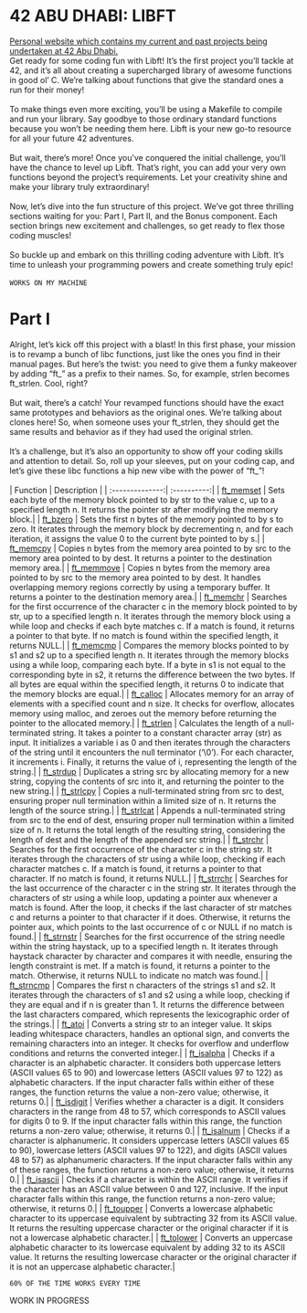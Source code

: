 # 42 ABU DHABI: LIBFT
[Personal website which contains my current and past projects being undertaken at 42 Abu Dhabi.](https://42.nauman.cc/)<br />
Get ready for some coding fun with Libft! It’s the first project you’ll tackle at 42, and it’s all about creating a supercharged library of awesome functions in good ol’ C. We’re talking about functions that give the standard ones a run for their money!<br/>
<br/>
To make things even more exciting, you’ll be using a Makefile to compile and run your library. Say goodbye to those ordinary standard functions because you won’t be needing them here. Libft is your new go-to resource for all your future 42 adventures.<br/>
<br/>
But wait, there’s more! Once you’ve conquered the initial challenge, you’ll have the chance to level up Libft. That’s right, you can add your very own functions beyond the project’s requirements. Let your creativity shine and make your library truly extraordinary!<br/>
<br/>
Now, let’s dive into the fun structure of this project. We’ve got three thrilling sections waiting for you: Part I, Part II, and the Bonus component. Each section brings new excitement and challenges, so get ready to flex those coding muscles!<br/>
<br/>
So buckle up and embark on this thrilling coding adventure with Libft. It’s time to unleash your programming powers and create something truly epic!<br/>
<br/>
`WORKS ON MY MACHINE`<br/>

# Part I
Alright, let’s kick off this project with a blast! In this first phase, your mission is to revamp a bunch of libc functions, just like the ones you find in their manual pages. But here’s the twist: you need to give them a funky makeover by adding “ft_” as a prefix to their names. So, for example, strlen becomes ft_strlen. Cool, right?<br/>
<br/>
But wait, there’s a catch! Your revamped functions should have the exact same prototypes and behaviors as the original ones. We’re talking about clones here! So, when someone uses your ft_strlen, they should get the same results and behavior as if they had used the original strlen.<br/>
<br/>
It’s a challenge, but it’s also an opportunity to show off your coding skills and attention to detail. So, roll up your sleeves, put on your coding cap, and let’s give these libc functions a hip new vibe with the power of “ft_”!<br/>
<br/>
| Function      | Description  |
| :--------------:| :----------:|
| [ft_memset](./srcs/memory/ft_memset.c) | Sets each byte of the memory block pointed to by str to the value c, up to a specified length n. It returns the pointer str after modifying the memory block.|
| [ft_bzero](./srcs/memory/ft_bzero.c) |  Sets the first n bytes of the memory pointed to by s to zero. It iterates through the memory block by decrementing n, and for each iteration, it assigns the value 0 to the current byte pointed to by s.|
| [ft_memcpy](./srcs/memory/ft_memcpy.c) | Copies n bytes from the memory area pointed to by src to the memory area pointed to by dest. It returns a pointer to the destination memory area.|
| [ft_memmove](./srcs/memory/ft_memmove.c) | Copies n bytes from the memory area pointed to by src to the memory area pointed to by dest. It handles overlapping memory regions correctly by using a temporary buffer. It returns a pointer to the destination memory area.|
| [ft_memchr](./srcs/memory/ft_memchr.c) | Searches for the first occurrence of the character c in the memory block pointed to by str, up to a specified length n. It iterates through the memory block using a while loop and checks if each byte matches c. If a match is found, it returns a pointer to that byte. If no match is found within the specified length, it returns NULL.|
| [ft_memcmp](./srcs/memory/ft_memcmp.c) |  Compares the memory blocks pointed to by s1 and s2 up to a specified length n. It iterates through the memory blocks using a while loop, comparing each byte. If a byte in s1 is not equal to the corresponding byte in s2, it returns the difference between the two bytes. If all bytes are equal within the specified length, it returns 0 to indicate that the memory blocks are equal.|
| [ft_calloc](./srcs/memory/ft_calloc.c) |  Allocates memory for an array of elements with a specified count and n size. It checks for overflow, allocates memory using malloc, and zeroes out the memory before returning the pointer to the allocated memory.|
| [ft_strlen](./srcs/string/ft_strlen.c) | Calculates the length of a null-terminated string. It takes a pointer to a constant character array (str) as input. It initializes a variable i as 0 and then iterates through the characters of the string until it encounters the null terminator (‘\0’). For each character, it increments i. Finally, it returns the value of i, representing the length of the string.|
| [ft_strdup](./srcs/string/ft_strdup.c) | Duplicates a string src by allocating memory for a new string, copying the contents of src into it, and returning the pointer to the new string.|
| [ft_strlcpy](./srcs/string/ft_strlcpy.c) | Copies a null-terminated string from src to dest, ensuring proper null termination within a limited size of n. It returns the length of the source string.|
| [ft_strlcat](./srcs/string/ft_strlcat.c) | Appends a null-terminated string from src to the end of dest, ensuring proper null termination within a limited size of n. It returns the total length of the resulting string, considering the length of dest and the length of the appended src string.|
| [ft_strchr](./srcs/string/ft_strchr.c) | Searches for the first occurrence of the character c in the string str. It iterates through the characters of str using a while loop, checking if each character matches c. If a match is found, it returns a pointer to that character. If no match is found, it returns NULL.|
| [ft_strrchr](./srcs/string/ft_strrchr.c) | Searches for the last occurrence of the character c in the string str. It iterates through the characters of str using a while loop, updating a pointer aux whenever a match is found. After the loop, it checks if the last character of str matches c and returns a pointer to that character if it does. Otherwise, it returns the pointer aux, which points to the last occurrence of c or NULL if no match is found.|
| [ft_strnstr](./srcs/string/ft_strnstr.c) | Searches for the first occurrence of the string needle within the string haystack, up to a specified length n. It iterates through haystack character by character and compares it with needle, ensuring the length constraint is met. If a match is found, it returns a pointer to the match. Otherwise, it returns NULL to indicate no match was found.|
| [ft_strncmp](./srcs/string/ft_strncmp.c) | Compares the first n characters of the strings s1 and s2. It iterates through the characters of s1 and s2 using a while loop, checking if they are equal and if n is greater than 1. It returns the difference between the last characters compared, which represents the lexicographic order of the strings.|
| [ft_atoi](./srcs/string/ft_atoi.c) | Converts a string str to an integer value. It skips leading whitespace characters, handles an optional sign, and converts the remaining characters into an integer. It checks for overflow and underflow conditions and returns the converted integer.|
| [ft_isalpha](./srcs/check/ft_isalpha.c) | Checks if a character is an alphabetic character. It considers both uppercase letters (ASCII values 65 to 90) and lowercase letters (ASCII values 97 to 122) as alphabetic characters. If the input character falls within either of these ranges, the function returns the value a non-zero value; otherwise, it returns 0.|
| [ft_isdigit](./srcs/check/ft_isdigit.c) | Verifies whether a character is a digit. It considers characters in the range from 48 to 57, which corresponds to ASCII values for digits 0 to 9. If the input character falls within this range, the function returns a non-zero value; otherwise, it returns 0.|
| [ft_isalnum](./srcs/check/ft_isalnum.c) | Checks if a character is alphanumeric. It considers uppercase letters (ASCII values 65 to 90), lowercase letters (ASCII values 97 to 122), and digits (ASCII values 48 to 57) as alphanumeric characters. If the input character falls within any of these ranges, the function returns a non-zero value; otherwise, it returns 0.|
| [ft_isascii](./srcs/check/ft_isascii.c) | Checks if a character is within the ASCII range. It verifies if the character has an ASCII value between 0 and 127, inclusive. If the input character falls within this range, the function returns a non-zero value; otherwise, it returns 0.|
| [ft_toupper](./srcs/check/ft_toupper.c) | Converts a lowercase alphabetic character to its uppercase equivalent by subtracting 32 from its ASCII value. It returns the resulting uppercase character or the original character if it is not a lowercase alphabetic character.|
| [ft_tolower](./srcs/check/ft_tolower.c) | Converts an uppercase alphabetic character to its lowercase equivalent by adding 32 to its ASCII value. It returns the resulting lowercase character or the original character if it is not an uppercase alphabetic character.|


`60% OF THE TIME WORKS EVERY TIME`


WORK IN PROGRESS
